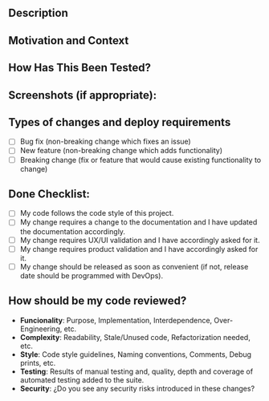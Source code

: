 <!--- Provide a general summary of your changes in the Title above -->

## Description
<!--- Describe your changes in detail -->

## Motivation and Context
<!--- Why is this change required? What problem does it solve? -->
<!--- If it fixes an open issue, please link to the issue here. -->

## How Has This Been Tested?
<!--- Please describe in detail how you tested your changes (automatic and manual tests). -->
<!--- Include details of your testing environment, and the tests you ran to -->
<!--- see how your change affects other areas of the code, etc. -->

## Screenshots (if appropriate):

## Types of changes and deploy requirements
<!--- What types of changes does your code introduce? Put an `x` in all the boxes that apply: -->
- [ ] Bug fix (non-breaking change which fixes an issue)
- [ ] New feature (non-breaking change which adds functionality)
- [ ] Breaking change (fix or feature that would cause existing functionality to change)
<!--- If appropiate, comment about the type of change your code introduce, or requirements for deployment (infrastructure, env variables, etc.) -->

## Done Checklist:
<!--- Go over all the following points, and put an `x` in all the boxes that apply. -->
<!--- If you're unsure about any of these, don't hesitate to ask. We're here to help! -->
- [ ] My code follows the code style of this project.
- [ ] My change requires a change to the documentation and I have updated the documentation accordingly.
- [ ] My change requires UX/UI validation and I have accordingly asked for it.
- [ ] My change requires product validation and I have accordingly asked for it.
- [ ] My change should be released as soon as convenient (if not, release date should be programmed with DevOps).

## How should be my code reviewed?
- **Funcionality**: Purpose, Implementation, Interdependence, Over-Engineering, etc.
- **Complexity**: Readability, Stale/Unused code, Refactorization needed, etc.
- **Style**: Code style guidelines, Naming conventions, Comments, Debug prints, etc.
- **Testing**: Results of manual testing and, quality, depth and coverage of automated testing added to the suite.
- **Security**: ¿Do you see any security risks introduced in these changes?
